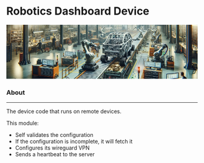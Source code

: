 # Robotics Dashboard Device

![device](device.png)

### About

---

The device code that runs on remote devices.

This module:

- Self validates the configuration
- If the configuration is incomplete, it will fetch it
- Configures its wireguard VPN
- Sends a heartbeat to the server

